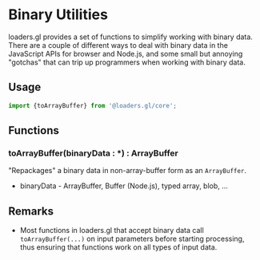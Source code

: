 # Binary Utilities

loaders.gl provides a set of functions to simplify working with binary data. There are a couple of different ways to deal with binary data in the JavaScript APIs for browser and Node.js, and some small but annoying "gotchas" that can trip up programmers when working with binary data.

## Usage

```typescript
import {toArrayBuffer} from '@loaders.gl/core';
```

## Functions

### toArrayBuffer(binaryData : \*) : ArrayBuffer

"Repackages" a binary data in non-array-buffer form as an `ArrayBuffer`.

- binaryData - ArrayBuffer, Buffer (Node.js), typed array, blob, ...

## Remarks

- Most functions in loaders.gl that accept binary data call `toArrayBuffer(...)` on input parameters before starting processing, thus ensuring that functions work on all types of input data.
